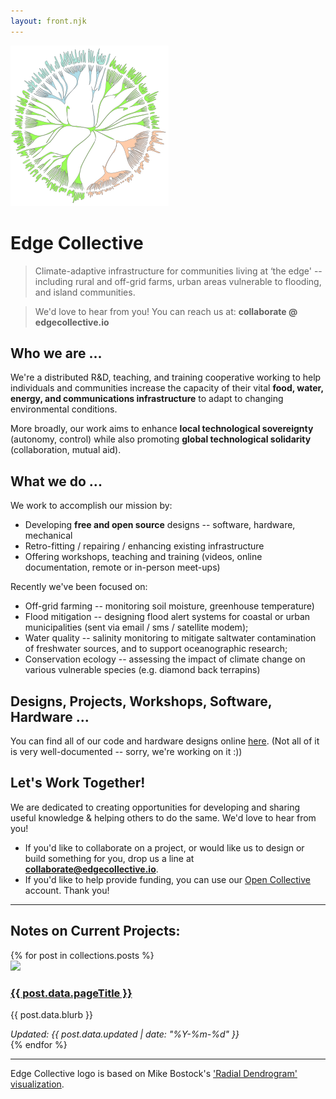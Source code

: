 ```yaml
---
layout: front.njk
---
```


<!--<img src="/img/edge_medium.png" id="profile_pic"/>-->

<img src="/img/edge_flower_medium.png">

<h1> Edge Collective </h1>

> Climate-adaptive infrastructure for communities living at ‘the edge' -- including rural and off-grid farms, urban areas vulnerable to flooding, and island communities.

<!-- <p><a href="http://edgecollective.io">edgecollective.io</a> | contact us at: collaborate @ edgecollective.io</p>-->

> We'd love to hear from you!  You can reach us at: **collaborate @ edgecollective.io**

<h2> Who we are ... </h2>

We're a distributed R&D, teaching, and training cooperative working to help individuals and communities increase the capacity of their vital <b>food, water, energy, and communications infrastructure</b> to adapt to changing environmental conditions. 

More broadly, our work aims to enhance **local technological sovereignty** (autonomy, control) while also promoting **global technological solidarity** (collaboration, mutual aid).  

<h2> What we do ...</h2>

We work to accomplish our mission by:

<ul>
        <li>Developing <b>free and open source</b> designs -- software, hardware, mechanical</li>
        <li>Retro-fitting / repairing / enhancing existing infrastructure </li>
        <li>Offering workshops, teaching and training (videos, online documentation, remote or in-person meet-ups)</li>

</ul>

<p> Recently we've been focused on:</p> 

<ul>
	<li>Off-grid farming -- monitoring soil moisture, greenhouse temperature)</li>
	<li>Flood mitigation -- designing flood alert systems for coastal or urban municipalities (sent via email / sms / satellite modem);</li>
	<li>Water quality -- salinity monitoring to mitigate saltwater contamination of freshwater sources, and to support oceanographic research;</li>
  <li>Conservation ecology -- assessing the impact of climate change on various vulnerable species (e.g. diamond back terrapins)</li>
</ul>

<h2> Designs, Projects, Workshops, Software, Hardware ... </h2>

You can find all of our code and hardware designs online [here](https://github.com/edgecollective). (Not all of it is very well-documented -- sorry, we're working on it :))


<h2>Let's Work Together!</h2>

We are dedicated to creating opportunities for developing and sharing useful knowledge & helping others to do the same. We'd love to hear from you!
<!--- If you'd like to help provide funding, you can <a href="/support">click here</a> to support our work. Thank you! -->
- If you'd like to collaborate on a project, or would like us to design or build something for you, drop us a line at **collaborate@edgecollective.io**.
- If you'd like to help provide funding, you can use our <a href="/support">Open Collective</a> account. Thank you!

<!--
<p>Funding goals: </p>

<ul>
	<li><b>Part-time developer</b> -- $3000 per month or less <b>CURRENT STATUS</b></li>
	<li><b>Full-time developer</b> -- $3,000 per month</li>
</ul>
-->

-----

<h2> Notes on Current Projects:</h2>
<div class="posts-area">
{% for post in collections.posts %}
  <div class="post">
    <div class="post-contents">
      <div class="image">
        <a href="{{ post.url }}">
          <img src="{{ post.data.image }}"/>
        </a>
      </div>
      <div class="text">
        <h3><a href="{{ post.url }}">{{ post.data.pageTitle }}</a></h3>
        <p>{{ post.data.blurb }}</p>
        <em>Updated: {{ post.data.updated | date: "%Y-%m-%d" }}</em>
      </div>
    </div>
  </div>
{% endfor %}
</div>

-----

Edge Collective logo is based on Mike Bostock's ['Radial Dendrogram' visualization](https://observablehq.com/@d3/radial-dendrogram).